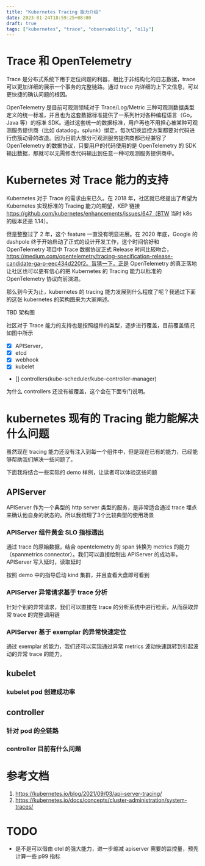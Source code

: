 ```yaml
---
title: "Kubernetes Tracing 能力介绍"
date: 2023-01-24T18:59:25+08:00
draft: true 
tags: ["kubernetes", "trace", "observability", "o11y"]
---
```


# Trace 和 OpenTelemetry

Trace 是分布式系统下用于定位问题的利器，相比于非结构化的日志数据，trace 可以更加详细的展示一个事务的完整链路。通过 trace 内详细的上下文信息，可以更快捷的确认问题的根因。

OpenTelemetry 是目前可观测领域对于 Trace/Log/Metric 三种可观测数据类型定义的统一标准，并且也为这套数据标准提供了一系列针对各种编程语言（Go，Java 等）的标准 SDK。通过这套统一的数据标准，用户再也不用担心被某种可观测服务提供商（比如 datadog，splunk）绑定，每次切换监控方案都要对代码进行伤筋动骨的改造。因为目前大部分可观测服务提供商都已经兼容了 OpenTelemetry 的数据协议，只要用户的代码使用的是 OpenTelemetry 的 SDK 输出数据，那就可以无需修改代码输出到任意一种可观测服务提供商中。

# Kubernetes 对 Trace 能力的支持

Kubernetes 对于 Trace 的需求由来已久。在 2018 年，社区就已经提出了希望为 Kubernetes 实现标准的 Tracing 能力的期望，KEP 链接 https://github.com/kubernetes/enhancements/issues/647（BTW 当时 k8s 的版本还是 1.14）。

但是整整过了 2 年，这个 feature 一直没有明显进展。在 2020 年底，Google 的 dashpole 终于开始启动了正式的设计开发工作，这个时间恰好和 OpenTelemetry 项目中 Trace 数据协议正式 Release 时间比较吻合，https://medium.com/opentelemetry/tracing-specification-release-candidate-ga-p-eec434d220f2。盲猜一下，正是 OpenTelemetry 的真正落地让社区也可以更有信心的把 Kubernetes 的 Tracing 能力以标准的 OpenTelemetry 协议向前演进。

那么到今天为止，kubernetes 的 tracing 能力发展到什么程度了呢？我通过下面的这张 kubernetes 的架构图来为大家阐述。

TBD 架构图

社区对于 Trace 能力的支持也是按照组件的类型，逐步进行覆盖，目前覆盖情况如图中所示

- [x] APIServer，
- [x] etcd
- [x] webhook
- [x] kubelet
- [] controllers(kube-scheduler/kube-controller-manager)

为什么 controllers 还没有被覆盖，这个会在下面专门说明。

# kubernetes 现有的 Tracing 能力能解决什么问题

虽然现在 tracing 能力还没有注入到每一个组件中，但是现在已有的能力，已经能够帮助我们解决一些问题了。

下面我将结合一些实际的 demo 样例，让读者可以体验这些问题

## APIServer 

APIServer 作为一个典型的 http server 类型的服务，是非常适合通过 trace 埋点来确认他自身的状态的。所以我梳理了3个比较典型的使用场景

### APIServer 组件黄金 SLO 指标透出

通过 trace 的原始数据，结合 opentelemetry 的 span 转换为 metrics 的能力（spanmetrics connector）。我们可以直接绘制出 APIServer 的成功率，APIServer 写入延时，读取延时

按照 demo 中的指导启动 kind 集群，并且查看大盘即可看到

### APIServer 异常请求基于 trace 分析

针对个别的异常请求，我们可以直接在 trace 的分析系统中进行检索，从而获取异常 trace 的完整调用链

### APIServer 基于 exemplar 的异常快速定位

通过 exemplar 的能力，我们还可以实现通过异常 metrics 波动快速跳转到引起波动的异常 trace 的能力。

## kubelet 

### kubelet pod 创建成功率

## controller

### 针对 pod 的全链路

### controller 目前有什么问题


# 参考文档

1. https://kubernetes.io/blog/2021/09/03/api-server-tracing/
2. https://kubernetes.io/docs/concepts/cluster-administration/system-traces/


# TODO
- 是不是可以借由 otel 的强大能力，进一步缩减 apiserver 需要的监控量，预先计算一些 p99 指标